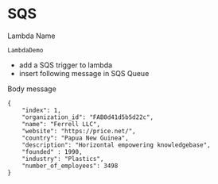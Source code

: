 # SQS 

Lambda Name

```
LambdaDemo
```

* add a SQS trigger to lambda
* insert following message in SQS Queue

Body message

```
{
    "index": 1,
    "organization_id": "FAB0d41d5b5d22c",
    "name": "Ferrell LLC",
    "website": "https://price.net/",
    "country": "Papua New Guinea",
    "description": "Horizontal empowering knowledgebase",
    "founded" : 1990,
    "industry": "Plastics",
    "number_of_employees": 3498
}
```